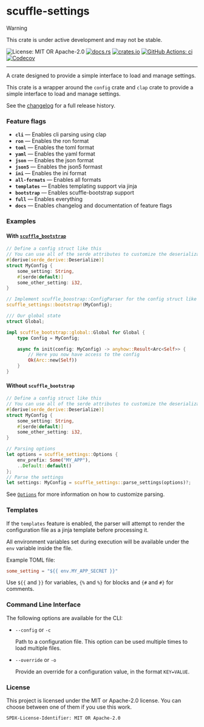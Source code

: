 <!-- cargo-sync-rdme title [[ -->
# scuffle-settings
<!-- cargo-sync-rdme ]] -->

> [!WARNING]  
> This crate is under active development and may not be stable.

<!-- cargo-sync-rdme badge [[ -->
![License: MIT OR Apache-2.0](https://img.shields.io/crates/l/scuffle-settings.svg?style=flat-square)
[![docs.rs](https://img.shields.io/docsrs/scuffle-settings.svg?logo=docs.rs&style=flat-square)](https://docs.rs/scuffle-settings)
[![crates.io](https://img.shields.io/crates/v/scuffle-settings.svg?logo=rust&style=flat-square)](https://crates.io/crates/scuffle-settings)
[![GitHub Actions: ci](https://img.shields.io/github/actions/workflow/status/scufflecloud/scuffle/ci.yaml.svg?label=ci&logo=github&style=flat-square)](https://github.com/scufflecloud/scuffle/actions/workflows/ci.yaml)
[![Codecov](https://img.shields.io/codecov/c/github/scufflecloud/scuffle.svg?label=codecov&logo=codecov&style=flat-square)](https://codecov.io/gh/scufflecloud/scuffle)
<!-- cargo-sync-rdme ]] -->

---

<!-- cargo-sync-rdme rustdoc [[ -->
A crate designed to provide a simple interface to load and manage settings.

This crate is a wrapper around the `config` crate and `clap` crate
to provide a simple interface to load and manage settings.

See the [changelog](./CHANGELOG.md) for a full release history.

### Feature flags

* **`cli`** —  Enables cli parsing using clap
* **`ron`** —  Enables the ron format
* **`toml`** —  Enables the toml format
* **`yaml`** —  Enables the yaml format
* **`json`** —  Enables the json format
* **`json5`** —  Enables the json5 formast
* **`ini`** —  Enables the ini format
* **`all-formats`** —  Enables all formats
* **`templates`** —  Enables templating support via jinja
* **`bootstrap`** —  Enables scuffle-bootstrap support
* **`full`** —  Enables everything
* **`docs`** —  Enables changelog and documentation of feature flags

### Examples

#### With [`scuffle_bootstrap`](https://docs.rs/scuffle-bootstrap)

````rust
// Define a config struct like this
// You can use all of the serde attributes to customize the deserialization
#[derive(serde_derive::Deserialize)]
struct MyConfig {
    some_setting: String,
    #[serde(default)]
    some_other_setting: i32,
}

// Implement scuffle_boostrap::ConfigParser for the config struct like this
scuffle_settings::bootstrap!(MyConfig);

/// Our global state
struct Global;

impl scuffle_bootstrap::global::Global for Global {
    type Config = MyConfig;

    async fn init(config: MyConfig) -> anyhow::Result<Arc<Self>> {
        // Here you now have access to the config
        Ok(Arc::new(Self))
    }
}
````

#### Without `scuffle_bootstrap`

````rust
// Define a config struct like this
// You can use all of the serde attributes to customize the deserialization
#[derive(serde_derive::Deserialize)]
struct MyConfig {
    some_setting: String,
    #[serde(default)]
    some_other_setting: i32,
}

// Parsing options
let options = scuffle_settings::Options {
    env_prefix: Some("MY_APP"),
    ..Default::default()
};
// Parse the settings
let settings: MyConfig = scuffle_settings::parse_settings(options)?;
````

See [`Options`](https://docs.rs/scuffle-settings/0.1.4/scuffle_settings/options/struct.Options.html) for more information on how to customize parsing.

### Templates

If the `templates` feature is enabled, the parser will attempt to render
the configuration file as a jinja template before processing it.

All environment variables set during execution will be available under
the `env` variable inside the file.

Example TOML file:

````toml
some_setting = "${{ env.MY_APP_SECRET }}"
````

Use `${{` and `}}` for variables, `{%` and `%}` for blocks and `{#` and `#}` for comments.

### Command Line Interface

The following options are available for the CLI:

* `--config` or `-c`
  
  Path to a configuration file. This option can be used multiple times to load multiple files.

* `--override` or `-o`
  
  Provide an override for a configuration value, in the format `KEY=VALUE`.

### License

This project is licensed under the MIT or Apache-2.0 license.
You can choose between one of them if you use this work.

`SPDX-License-Identifier: MIT OR Apache-2.0`
<!-- cargo-sync-rdme ]] -->
